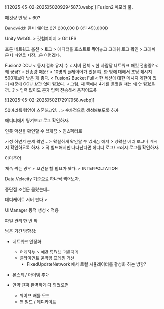 ![[2025-05-02-20250502092945873.webp]]
Fusion2 메모리 풀.

패킷량 인 당 + 60?

Bandwidth 좀비 웨이브 2인 200,000 B 3인 450,000B

Unity WebGL > 깃헙페이지 > Git LFS

포톤 네트워크 옵션 > 로그 > 에디터를 호스트로 뛰어놓고 크래쉬 로그 확인  > 크래쉬 문서 파일로 저장...은 어렵겠다.

Fusion2 CCU < 동시 접속 유저 수 < 서버 전체 < 한 사람당 네트워크 패킷 전송량? < 왜 궁금? < 전송량 때문? < 10명의 플레이어가 있을 떄, 한 방에 대해서 초당 메시지 500개보다 낮은 게 좋다. < Fusion2 Bucket Full < 한 세션에 대한 메시지 제한이 있기 떄문에 CCU 상관 없이 튕겼다. < 그럼, 제 쪽에서 4개를 돌렸을 떄는 왜 안 튕겼을까...? > 입력 없이도 혼자 입력 전송해서 움직이도록

![[2025-05-02-20250502172917958.webp]]

50마리를 텀없이 스폰하고있... > 순차적으로 생성해보도록 하자 

에디터에서 튕겨보고 로그 확인하자.

인풋 액션을 확인할 수 있게끔 > 인스펙터로

가정 하면서 문제 확인... > 확실하게 확인할 수 있게끔 해서 > 정확한 에러 로그나 메시지 확인하도록 하자. > 꼭 빌드해서만 나타난다면 에디터 로그/ 크러시 로그를 확인하자. 

아마추어 

계속 찍는 경우 > 보간을 할 필요가 있다. > INTERPOLTATION 

Data.Velocity 기준으로 하나씩 찍어보자.

중단점 조건문 몰랐는데...

데디케이트 서버 판다 > 

UIManager 동적 생성 < 적용 

파일 관리 한 번 싹

남은 기간 방향성:
- 네트워크 안정화
	- 어캐하누 > 예찬 튜텨님 괴롭히기
	- 클라이언트 움직임 프레임 개선
		- FixedUpdateNetwork 에서 로컬 시뮬레이터를 활성화 하는 방향?
- 몬스터 / 아이템 추가

- 만약 진짜 완벽하게 다 되었으면
	- 웨이브 배틀 모드
	- 웹 빌드 / 데디케이트